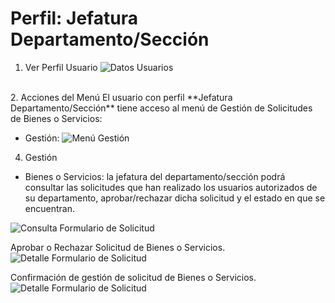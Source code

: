 # Perfil: Jefatura Departamento/Sección

1. Ver Perfil Usuario
![Datos Usuarios](http://127.0.0.1:8000/static/user/documentation/img/jefaturaarea/datos-usuario.png)
<br>
2. Acciones del Menú
El usuario con perfil **Jefatura Departamento/Sección** tiene acceso al menú de Gestión de Solicitudes de Bienes o Servicios:

* Gestión:
![Menú Gestión](http://127.0.0.1:8000/static/user/documentation/img/jefaturaarea/menu-jefatura-area.png)

4. Gestión

* Bienes o Servicios: la jefatura del departamento/sección podrá consultar las solicitudes que han realizado los usuarios autorizados de su departamento, aprobar/rechazar dicha solicitud y el estado en que se encuentran.

![Consulta Formulario de Solicitud](http://127.0.0.1:8000/static/user/documentation/img/jefaturaarea/consulta-solicitudes-recibidas.png)

Aprobar o Rechazar Solicitud de Bienes o Servicios.
![Detalle Formulario de Solicitud](http://127.0.0.1:8000/static/user/documentation/img/jefaturaarea/aprobar-rechazar-solicitud.png)

Confirmación de gestión de solicitud de Bienes o Servicios.
![Detalle Formulario de Solicitud](http://127.0.0.1:8000/static/user/documentation/img/jefaturaarea/confirmacion-actualizacion-solicitud.png)